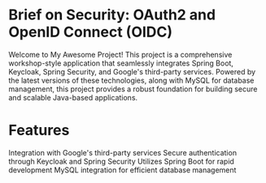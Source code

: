 # Brief on Security: OAuth2 and OpenID Connect (OIDC)
Welcome to My Awesome Project! This project is a comprehensive workshop-style application that seamlessly integrates Spring Boot, Keycloak, Spring Security, and Google's third-party services. Powered by the latest versions of these technologies, along with MySQL for database management, this project provides a robust foundation for building secure and scalable Java-based applications.

# Features
Integration with Google's third-party services
Secure authentication through Keycloak and Spring Security
Utilizes Spring Boot for rapid development
MySQL integration for efficient database management
